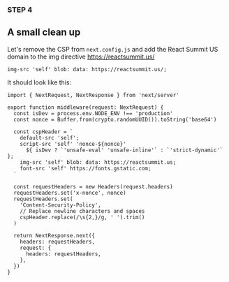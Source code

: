 ### STEP 4

## A small clean up

Let's remove the CSP from `next.config.js` and add the React Summit US domain to the img directive https://reactsummit.us/

`img-src 'self' blob: data: https://reactsummit.us/;`

It should look like this:

```
import { NextRequest, NextResponse } from 'next/server'

export function middleware(request: NextRequest) {
  const isDev = process.env.NODE_ENV !== 'production'
  const nonce = Buffer.from(crypto.randomUUID()).toString('base64')

  const cspHeader = `
    default-src 'self';
    script-src 'self' 'nonce-${nonce}'
      ${ isDev ? `'unsafe-eval' 'unsafe-inline'` : `'strict-dynamic'` };
    img-src 'self' blob: data: https://reactsummit.us;
    font-src 'self' https://fonts.gstatic.com;
  `

  const requestHeaders = new Headers(request.headers)
  requestHeaders.set('x-nonce', nonce)
  requestHeaders.set(
    'Content-Security-Policy',
    // Replace newline characters and spaces
    cspHeader.replace(/\s{2,}/g, ' ').trim()
  )

  return NextResponse.next({
    headers: requestHeaders,
    request: {
      headers: requestHeaders,
    },
  })
}
```